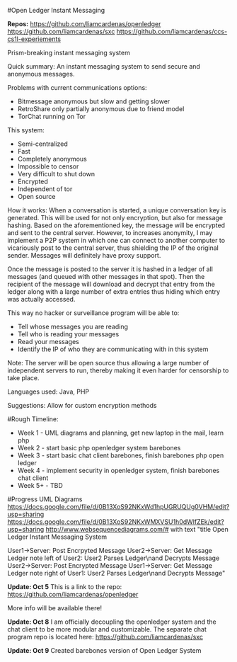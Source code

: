 #Open Ledger Instant Messaging

<strong>Repos:</strong> https://github.com/liamcardenas/openledger https://github.com/liamcardenas/sxc https://github.com/liamcardenas/ccs-cs1l-experiements

Prism-breaking instant messaging system

Quick summary: An instant messaging system to send secure and anonymous messages.

Problems with current communications options:
- Bitmessage anonymous but slow and getting slower
- RetroShare only partially anonymous due to friend model
- TorChat running on Tor

This system:
- Semi-centralized
- Fast
- Completely anonymous
- Impossible to censor
- Very difficult to shut down
- Encrypted
- Independent of tor
- Open source

How it works:
When a conversation is started, a unique conversation key is generated. This will be used for not only encryption, but also for message hashing. Based on the aforementioned key, the message will be encrypted and sent to the central server. However, to increases anonymity, I may implement a P2P system in which one can connect to another computer to vicariously post to the central server, thus shielding the IP of the original sender. Messages will definitely have proxy support.

Once the message is posted to the server it is hashed in a ledger of all messages (and queued with other messages in that spot). Then the recipient of the message will download and decrypt that entry from the ledger along with a large number of extra entries thus hiding which entry was actually accessed.

This way no hacker or surveillance program will be able to:
- Tell whose messages you are reading
- Tell who is reading your messages
- Read your messages
- Identify the IP of who they are communicating with in this system

Note: The server will be open source thus allowing a large number of independent servers to run, thereby making it even harder for censorship to take place.

Languages used: Java, PHP

Suggestions: Allow for custom encryption methods

#Rough Timeline:

- Week 1 - UML diagrams and planning, get new laptop in the mail, learn php
- Week 2 - start basic php openledger system barebones
- Week 3 - start basic chat client barebones, finish barebones php open ledger
- Week 4 - implement security in openledger system, finish barebones chat client
- Week 5+ - TBD

#Progress
UML Diagrams
https://docs.google.com/file/d/0B13XoS92NKxWd1hpUGRUQUg0VHM/edit?usp=sharing
https://docs.google.com/file/d/0B13XoS92NKxWMXVSU1h0dWlfZEk/edit?usp=sharing
http://www.websequencediagrams.com/# with text "title Open Ledger Instant Messaging System

User1->Server: Post Encrpyted Message
User2->Server: Get Message Ledger
note left of User2: User2 Parses Ledger\nand Decrypts Message
User2->Server: Post Encrypted Message
User1->Server: Get Message Ledger
note right of User1: User2 Parses Ledger\nand Decrypts Message"

<strong>Update: Oct 5</strong>
This is a link to the repo:
https://github.com/liamcardenas/openledger

More info will be available there!

<strong>Update: Oct 8</strong>
I am officially decoupling the openledger system and the chat client to be more modular and customizable. The separate chat program repo is located here: https://github.com/liamcardenas/sxc

<strong>Update: Oct 9</strong>
Created barebones version of Open Ledger System
